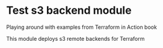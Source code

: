 # Test s3 backend module

Playing around with examples from Terraform in Action book

This module deploys s3 remote backends for Terraform
